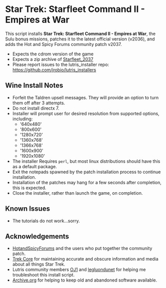 # Star Trek: Starfleet Command II - Empires at War

This script installs **Star Trek: Starfleet Command II - Empires at War**, the
Sulu bonus missions, patches it to the latest official version (v2036), and 
adds the Hot and Spicy Forums community patch v2037.

- Expects the cdrom version of the game
- Expects a zip archive of [Starfleet_2037](https://hotandspicyforums.com/sfc2-empires-at-war-patch-2-037-t20068.html)
- Please report issues to the lutris_installer repo: 
https://github.com/jrobio/lutris_installers

## Wine Install Notes
- Forfeit the Taldren upsell messages. They will provide an option to turn 
them off after 3 attempts.
- Do not install directx 7.
- Installer will prompt user for desired resolution from supported options, 
including:
    - '640x480'
    - '800x600'
    - '1280x720'
    - '1360x768'
    - '1366x768'
    - '1600x900'
    - '1920x1080'
- The installer Requires `perl`, but most linux distributions should have this 
as a default package.
- Exit the notepads spawned by the patch installation process to continue
installation.
- Installation of the patches may hang for a few seconds after completion, 
this is expected.
- Close the installer, rather than launch the game, on completion.

## Known Issues

- The tutorials do not work...sorry.

## Acknowledgements

- [HotandSpicyForums](https://hotandspicyforums.com/sfc2-empires-at-war-patch-2-037-t20068.html)
and the users who put together the community patch.
- [Trek Core](https://gaming.trekcore.com/starfleetcommand2/index.html) for 
maintaining accurate and obscure information and media about all things Star 
Trek.
- Lutris community members [OJ1](https://forums.lutris.net/u/oj1/summary) and 
[legluondunet](https://forums.lutris.net/u/legluondunet/summary) for helping 
me troubleshoot this install script.
- [Archive.org](https://archive.org/) for helping to keep old and abandoned
software available.